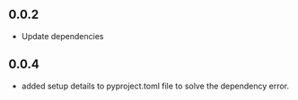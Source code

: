 ## 0.0.2 
- Update dependencies

## 0.0.4
- added setup details to pyproject.toml file to solve the dependency error.